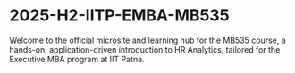 # 2025-H2-IITP-EMBA-MB535
Welcome to the official microsite and learning hub for the MB535 course, a hands-on, application-driven introduction to HR Analytics, tailored for the Executive MBA program at IIT Patna.
